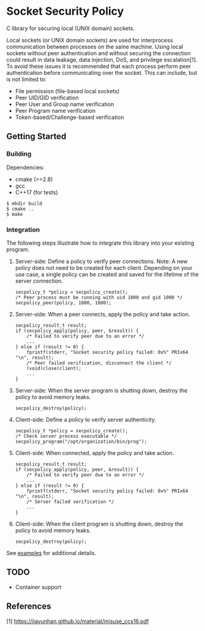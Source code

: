 # Socket Security Policy

C library for securing local (UNIX domain) sockets.

Local sockets (or UNIX domain sockets) are used for interprocess communication between processes on the same machine. Using local sockets without peer authentication and without securing the connection could result in data leakage, data injection, DoS, and privilege escalation[1]. To avoid these issues it is recommended that each process perform peer authentication before communicating over the socket. This can include, but is not limited to:

- File permission (file-based local sockets)
- Peer UID/GID verification
- Peer User and Group name verification
- Peer Program name verification
- Token-based/Challenge-based verification

## Getting Started

### Building

Dependencies:

- cmake (>=2.8)
- gcc
- C++17 (for tests)

```
$ mkdir build
$ cmake ..
$ make
```

### Integration

The following steps illustrate how to integrate this library into your existing program.

1. Server-side: Define a policy to verify peer connections. Note: A new policy does not need to be created for each client. Depending on your use case, a single policy can be created and saved for the lifetime of the server connection.

    ```
    secpolicy_t *policy = secpolicy_create();
    /* Peer process must be running with uid 1000 and gid 1000 */
    secpolicy_peer(policy, 1000, 1000);
    ```

1. Server-side: When a peer connects, apply the policy and take action.

    ```
    secpolicy_result_t result;
    if (secpolicy_apply(policy, peer, &result)) {
        /* Failed to verify peer due to an error */
        ...
    } else if (result != 0) {
        fprintf(stderr, "Socket security policy failed: 0x%" PRIx64 "\n", result);
        /* Peer failed verification, disconnect the client */
        (void)close(client);
        ...
    }
    ```

1. Server-side: When the server program is shutting down, destroy the policy to avoid memory leaks.

    ```
    secpolicy_destroy(policy);
    ```

1. Client-side: Define a policy to verify server authenticity.

    ```
    secpolicy_t *policy = secpolicy_create();
    /* Check server process executable */
    secpolicy_program("/opt/organization/bin/prog");
    ```

1. Client-side: When connected, apply the policy and take action.

    ```
    secpolicy_result_t result;
    if (secpolicy_apply(policy, peer, &result)) {
        /* Failed to verify peer due to an error */
        ...
    } else if (result != 0) {
        fprintf(stderr, "Socket security policy failed: 0x%" PRIx64 "\n", result);
        /* Server failed verification */
        ...
    }
    ```

1. Client-side: When the client program is shutting down, destroy the policy to avoid memory leaks.

    ```
    secpolicy_destroy(policy);
    ```

See [examples](./examples) for additional details.

## TODO

- Container support

## References

[1] https://jiayunhan.github.io/material/misuse_ccs16.pdf
